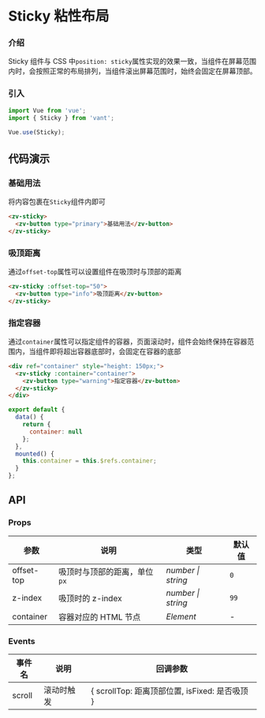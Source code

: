 # Sticky 粘性布局

### 介绍

Sticky 组件与 CSS 中`position: sticky`属性实现的效果一致，当组件在屏幕范围内时，会按照正常的布局排列，当组件滚出屏幕范围时，始终会固定在屏幕顶部。

### 引入

```js
import Vue from 'vue';
import { Sticky } from 'vant';

Vue.use(Sticky);
```

## 代码演示

### 基础用法

将内容包裹在`Sticky`组件内即可

```html
<zv-sticky>
  <zv-button type="primary">基础用法</zv-button>
</zv-sticky>
```

### 吸顶距离

通过`offset-top`属性可以设置组件在吸顶时与顶部的距离

```html
<zv-sticky :offset-top="50">
  <zv-button type="info">吸顶距离</zv-button>
</zv-sticky>
```

### 指定容器

通过`container`属性可以指定组件的容器，页面滚动时，组件会始终保持在容器范围内，当组件即将超出容器底部时，会固定在容器的底部

```html
<div ref="container" style="height: 150px;">
  <zv-sticky :container="container">
    <zv-button type="warning">指定容器</zv-button>
  </zv-sticky>
</div>
```

```js
export default {
  data() {
    return {
      container: null
    };
  },
  mounted() {
    this.container = this.$refs.container;
  }
};
```

## API

### Props

| 参数 | 说明 | 类型 | 默认值 |
|------|------|------|------|
| offset-top | 吸顶时与顶部的距离，单位`px` | *number \| string* | `0` |
| z-index | 吸顶时的 z-index | *number \| string* | `99` |
| container | 容器对应的 HTML 节点 | *Element* | - |

### Events

| 事件名 | 说明 | 回调参数 |
|------|------|------|
| scroll | 滚动时触发 | { scrollTop: 距离顶部位置, isFixed: 是否吸顶 } |
